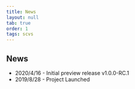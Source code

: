 ```yaml
---
title: News
layout: null
tab: true
order: 1
tags: scvs
---
```


## News

* 2020/4/16 - Initial preview release v1.0.0-RC.1
* 2019/8/28 - Project Launched
